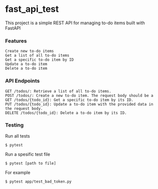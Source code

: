 # fast_api_test

This project is a simple REST API for managing to-do items built with FastAPI

### Features

    Create new to-do items
    Get a list of all to-do items
    Get a specific to-do item by ID
    Update a to-do item
    Delete a to-do item

### API Endpoints

    GET /todos/: Retrieve a list of all to-do items.
    POST /todos/: Create a new to-do item. The request body should be a 
    GET /todos/{todo_id}: Get a specific to-do item by its ID.
    PUT /todos/{todo_id}: Update a to-do item with the provided data in the request body.
    DELETE /todos/{todo_id}: Delete a to-do item by its ID.

### Testing
Run all tests
```
$ pytest
```

Run a spesific test file
```
$ pytest [path to file]
```

For example
```
$ pytest app/test_bad_token.py
```
